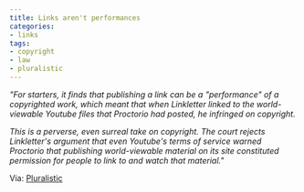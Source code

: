 ```yaml
---
title: Links aren't performances
categories:
- links
tags:
- copyright
- law
- pluralistic
---
```

_"For starters, it finds that publishing a link can be a "performance" of a copyrighted work, which meant that when Linkletter linked to the world-viewable Youtube files that Proctorio had posted, he infringed on copyright._

_This is a perverse, even surreal take on copyright. The court rejects Linkletter's argument that even Youtube's terms of service warned Proctorio that publishing world-viewable material on its site constituted permission for people to link to and watch that material."_


Via: [Pluralistic](https://pluralistic.net/2023/04/20/links-arent-performances/#free-ian-linkletter)